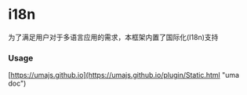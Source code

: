 # i18n

为了满足用户对于多语言应用的需求，本框架内置了国际化(I18n)支持

### Usage

[https://umajs.github.io](https://umajs.github.io/plugin/Static.html "uma doc")
